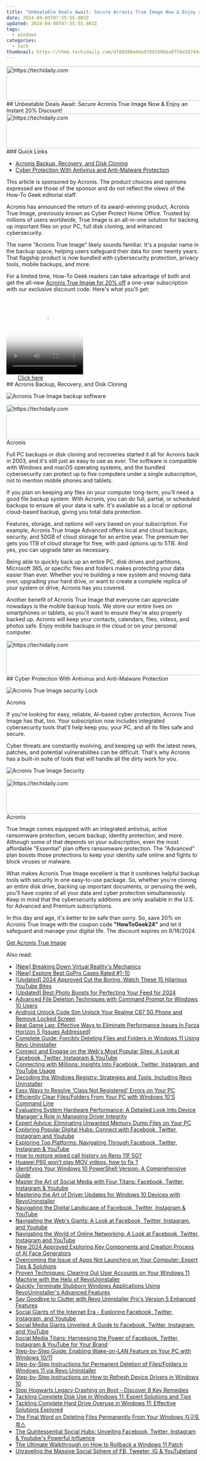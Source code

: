 ```yaml
---
title: "Unbeatable Deals Await: Secure Acronis True Image Now & Enjoy an Instant 20%% Discount!"
date: 2024-09-05T07:55:55.803Z
updated: 2024-09-06T07:55:55.803Z
tags:
  - windows
categories:
  - tech
thumbnail: https://thmb.techidaily.com/df09206e0da9780160bba0f59d10749c3990f02af6da8adb2858a8e66532d628.jpg
---
```


<!-- affiliate ads begin -->
<a href="https://imp.i357552.net/c/5597632/857869/11832" target="_top" id="857869">
  <img src="//a.impactradius-go.com/display-ad/11832-857869" border="0" alt="https://techidaily.com" width="728" height="90"/>
</a>
<img height="0" width="0" src="https://imp.i357552.net/i/5597632/857869/11832" style="position:absolute;visibility:hidden;" border="0" />
<!-- affiliate ads end -->
## Unbeatable Deals Await: Secure Acronis True Image Now & Enjoy an Instant 20% Discount!

<!-- affiliate ads begin -->
<a href="https://aligracehair.sjv.io/c/5597632/1884021/19272" target="_top" id="1884021">
  <img src="//a.impactradius-go.com/display-ad/19272-1884021" border="0" alt="https://techidaily.com" width="728" height="90"/>
</a>
<img height="0" width="0" src="https://aligracehair.sjv.io/i/5597632/1884021/19272" style="position:absolute;visibility:hidden;" border="0" />
<!-- affiliate ads end -->
### Quick Links

* [Acronis Backup, Recovery, and Disk Cloning](https://video-capture.techidaily.com/updated-in-2024-fixing-overencoded-obs-videos/)
* [Cyber Protection With Antivirus and Anti-Malware Protection](https://technical-tips.techidaily.com/latest-m3-macbook-pro-updates-pricing-launch-timeline-and-detailed-specifications/)

 This article is sponsored by Acronis. The product choices and opinions expressed are those of the sponsor and do not reflect the views of the How-To Geek editorial staff.

 Acronis has announced the return of its award-winning product, Acronis True Image, previously known as Cyber Protect Home Office. Trusted by millions of users worldwide, True Image is an all-in-one solution for backing up important files on your PC, full disk cloning, and enhanced cybersecurity.

 The name "Acronis True Image" likely sounds familiar. It's a popular name in the backup space, helping users safeguard their data for over twenty years. That flagship product is now bundled with cybersecurity protection, privacy tools, mobile backups, and more.

 For a limited time, How-To Geek readers can take advantage of both and get the all-new [Acronis True Image for 20% off](https://www.jdoqocy.com/click-3607085-15860434?sid=htgcontent) a one-year subscription with our exclusive discount code. Here's what you'll get:

<!-- affiliate ads begin -->
<span id="1304648">
					<video width="200" height="200" style="cursor:pointer"
           poster="//a.impactradius-go.com/display-clicktoplayimage/1304648.png"
           onclick="if(!this.playClicked){this.play();this.setAttribute('controls',true);this.playClicked=true;}">
	   <source src="//a.impactradius-go.com/display-ad/15852-1304648">
	   <img src="//a.impactradius-go.com/display-clicktoplayimage/1304648.png" style="border: none; height: 100%; width: 100%; object-fit: contain">
	</video>
	<div style="width:125px;text-align:center"><a href="javascript:window.open(decodeURIComponent('https%3A%2F%2Fthefitville.pxf.io%2Fc%2F5597632%2F1304648%2F15852'), '_blank');void(0);">Click here</a></div>
</span>
<img height="0" width="0" src="https://imp.pxf.io/i/5597632/1304648/15852" style="position:absolute;visibility:hidden;" border="0" />
<!-- affiliate ads end -->
##  Acronis Backup, Recovery, and Disk Cloning

![Acronis True Image backup software](https://static1.howtogeekimages.com/wordpress/wp-content/uploads/2024/07/acronis-backups.jpg) 

<!-- affiliate ads begin -->
<a href="https://versadesk.pxf.io/c/5597632/1815679/21290" target="_top" id="1815679">
  <img src="//a.impactradius-go.com/display-ad/21290-1815679" border="0" alt="https://techidaily.com" width="728" height="90"/>
</a>
<img height="0" width="0" src="https://versadesk.pxf.io/i/5597632/1815679/21290" style="position:absolute;visibility:hidden;" border="0" />
<!-- affiliate ads end -->
Acronis

 Full PC backups or disk cloning and recoveries started it all for Acronis back in 2003, and it's still just as easy to use as ever. The software is compatible with Windows and macOS operating systems, and the bundled cybersecurity can protect up to five computers under a single subscription, not to mention mobile phones and tablets.

 If you plan on keeping any files on your computer long-term, you'll need a good file backup system. With Acronis, you can do full, partial, or scheduled backups to ensure all your data is safe. It's available as a local or optional cloud-based backup, giving you total data protection.

 Features, storage, and options will vary based on your subscription. For example, Acronis True Image Advanced offers local and cloud backups, security, and 50GB of cloud storage for an entire year. The premium tier gets you 1TB of cloud storage for free, with paid options up to 5TB. And yes, you can upgrade later as necessary.

 Being able to quickly back up an entire PC, disk drives and partitions, Microsoft 365, or specific files and folders makes protecting your data easier than ever. Whether you're building a new system and moving data over, upgrading your hard drive, or want to create a complete replica of your system or drive, Acronis has you covered.

 Another benefit of Acronis True Image that everyone can appreciate nowadays is the mobile backup tools. We store our entire lives on smartphones or tablets, so you'll want to ensure they're also properly backed up. Acronis will keep your contacts, calendars, files, videos, and photos safe. Enjoy mobile backups in the cloud or on your personal computer.

<!-- affiliate ads begin -->
<a href="https://appsumo.8odi.net/c/5597632/2123740/7443" target="_top" id="2123740">
  <img src="//a.impactradius-go.com/display-ad/7443-2123740" border="0" alt="https://techidaily.com" width="728" height="90"/>
</a>
<img height="0" width="0" src="https://appsumo.8odi.net/i/5597632/2123740/7443" style="position:absolute;visibility:hidden;" border="0" />
<!-- affiliate ads end -->
##  Cyber Protection With Antivirus and Anti-Malware Protection

![Acronis True Image security Lock](https://static1.howtogeekimages.com/wordpress/wp-content/uploads/2024/07/acronis-lock.jpg) 

Acronis

 If you're looking for easy, reliable, AI-based cyber protection, Acronis True Image has that, too. Your subscription now includes integrated cybersecurity tools that'll help keep you, your PC, and all its files safe and secure.

 Cyber threats are constantly evolving, and keeping up with the latest news, patches, and potential vulnerabilities can be difficult. That's why Acronis has a built-in suite of tools that will handle all the dirty work for you.

![Acronis True Image Security](https://static1.howtogeekimages.com/wordpress/wp-content/uploads/2024/07/acronis-protection.jpg) 

<!-- affiliate ads begin -->
<a href="https://imp.i110150.net/c/5597632/924297/11305" target="_top" id="924297">
  <img src="//a.impactradius-go.com/display-ad/11305-924297" border="0" alt="https://techidaily.com" width="728" height="90"/>
</a>
<img height="0" width="0" src="https://imp.i110150.net/i/5597632/924297/11305" style="position:absolute;visibility:hidden;" border="0" />
<!-- affiliate ads end -->
Acronis

 True Image comes equipped with an integrated antivirus, active ransomware protection, secure backup, identity protection, and more. Although some of that depends on your subscription, even the most affordable "Essential" plan offers ransomware protection. The "Advanced" plan boosts those protections to keep your identity safe online and fights to block viruses or malware.

 What makes Acronis True Image excellent is that it combines helpful backup tools with security in one easy-to-use package. So, whether you're cloning an entire disk drive, backing up important documents, or perusing the web, you'll have copies of all your data and cyber protection simultaneously. Keep in mind that the cybersecurity additions are only available in the U.S. for Advanced and Premium subscriptions.

 In this day and age, it's better to be safe than sorry. So, save 20% on Acronis True Image with the coupon code **"HowToGeek24"** and let it safeguard and manage your digital life. The discount expires on 8/16/2024.

[Get Acronis True Image](https://www.jdoqocy.com/click-3607085-15860434?sid=htgcontent)

<ins class="adsbygoogle"
     style="display:block"
     data-ad-format="autorelaxed"
     data-ad-client="ca-pub-7571918770474297"
     data-ad-slot="1223367746"></ins>



<ins class="adsbygoogle"
     style="display:block"
     data-ad-client="ca-pub-7571918770474297"
     data-ad-slot="8358498916"
     data-ad-format="auto"
     data-full-width-responsive="true"></ins>

<span class="atpl-alsoreadstyle">Also read:</span>
<div><ul>
<li><a href="https://extra-tips.techidaily.com/new-breaking-down-virtual-realitys-mechanics/"><u>[New] Breaking Down Virtual Reality's Mechanics</u></a></li>
<li><a href="https://some-techniques.techidaily.com/new-explore-best-gopro-cases-rated-1-10/"><u>[New] Explore  Best GoPro Cases Rated #1-10</u></a></li>
<li><a href="https://facebook-video-footage.techidaily.com/updated-2024-approved-cut-the-boring-watch-these-15-hilarious-youtube-bites/"><u>[Updated] 2024 Approved  Cut the Boring, Watch These 15 Hilarious YouTube Bites</u></a></li>
<li><a href="https://instagram-videos.techidaily.com/updated-best-photo-boosts-for-perfecting-your-feed-for-2024/"><u>[Updated] Best Photo Boosts for Perfecting Your Feed for 2024</u></a></li>
<li><a href="https://win-forum.techidaily.com/advanced-file-deletion-techniques-with-command-prompt-for-windows-10-users/"><u>Advanced File Deletion Techniques with Command Prompt for Windows 10 Users</u></a></li>
<li><a href="https://sim-unlock.techidaily.com/android-unlock-code-sim-unlock-your-realme-c67-5g-phone-and-remove-locked-screen-by-drfone-android/"><u>Android Unlock Code Sim Unlock Your Realme C67 5G Phone and Remove Locked Screen</u></a></li>
<li><a href="https://win-forum.techidaily.com/beat-game-lag-effective-ways-to-eliminate-performance-issues-in-forza-horizon-5-issues-addressed/"><u>Beat Game Lag: Effective Ways to Eliminate Performance Issues In Forza Horizon 5 (Issues Addressed)</u></a></li>
<li><a href="https://win-forum.techidaily.com/complete-guide-forcibly-deleting-files-and-folders-in-windows-11-using-revo-uninstaller/"><u>Complete Guide: Forcibly Deleting Files and Folders in Windows 11 Using Revo Uninstaller</u></a></li>
<li><a href="https://win-forum.techidaily.com/connect-and-engage-on-the-webs-most-popular-sites-a-look-at-facebook-twitter-instagram-and-youtube/"><u>Connect and Engage on the Web's Most Popular Sites: A Look at Facebook, Twitter, Instagram & YouTube</u></a></li>
<li><a href="https://win-forum.techidaily.com/connecting-with-millions-insights-into-facebook-twitter-instagram-and-youtube-usage/"><u>Connecting with Millions: Insights Into Facebook, Twitter, Instagram, and YouTube Usage</u></a></li>
<li><a href="https://win-forum.techidaily.com/decoding-the-windows-registry-strategies-and-tools-including-revo-uninstaller/"><u>Decoding the Windows Registry: Strategies and Tools, Including Revo Uninstaller</u></a></li>
<li><a href="https://win-forum.techidaily.com/easy-ways-to-resolve-class-not-registered-errors-on-your-pc/"><u>Easy Ways to Resolve ‘Class Not Registered’ Errors on Your PC</u></a></li>
<li><a href="https://win-forum.techidaily.com/efficiently-clear-filesfolders-from-your-pc-with-windows-10s-command-line/"><u>Efficiently Clear Files/Folders From Your PC with Windows 10'S Command Line</u></a></li>
<li><a href="https://tech-revival.techidaily.com/evaluating-system-hardware-performance-a-detailed-look-into-device-managers-role-in-managing-driver-integrity/"><u>Evaluating System Hardware Performance: A Detailed Look Into Device Manager's Role in Managing Driver Integrity</u></a></li>
<li><a href="https://win-forum.techidaily.com/expert-advice-eliminating-unwanted-memory-dump-files-on-your-pc/"><u>Expert Advice: Eliminating Unwanted Memory Dump Files on Your PC</u></a></li>
<li><a href="https://win-forum.techidaily.com/1722915310660-exploring-popular-digital-hubs-connect-with-facebook-twitter-instagram-and-youtube/"><u>Exploring Popular Digital Hubs: Connect with Facebook, Twitter, Instagram and Youtube</u></a></li>
<li><a href="https://win-forum.techidaily.com/exploring-top-platforms-navigating-through-facebook-twitter-instagram-and-youtube/"><u>Exploring Top Platforms: Navigating Through Facebook, Twitter, Instagram & YouTube</u></a></li>
<li><a href="https://blog-min.techidaily.com/how-to-restore-wiped-call-history-on-reno-11f-5g-by-fonelab-android-recover-call-logs/"><u>How to restore wiped call history on Reno 11F 5G?</u></a></li>
<li><a href="https://review-topics.techidaily.com/huawei-p60-won-t-play-mov-videos-how-to-fix-by-aiseesoft-video-converter-play-mov-on-android/"><u>Huawei P60 won't play MOV videos, how to fix ?</u></a></li>
<li><a href="https://win-forum.techidaily.com/identifying-your-windows-10-powershell-version-a-comprehensive-guide/"><u>Identifying Your Windows 10 PowerShell Version: A Comprehensive Guide</u></a></li>
<li><a href="https://win-forum.techidaily.com/master-the-art-of-social-media-with-four-titans-facebook-twitter-instagram-and-youtube/"><u>Master the Art of Social Media with Four Titans: Facebook, Twitter, Instagram & Youtube</u></a></li>
<li><a href="https://win-forum.techidaily.com/mastering-the-art-of-driver-updates-for-windows-10-devices-with-revouninstaller/"><u>Mastering the Art of Driver Updates for Windows 10 Devices with RevoUninstaller</u></a></li>
<li><a href="https://win-forum.techidaily.com/navigating-the-digital-landscape-of-facebook-twitter-instagram-and-youtube/"><u>Navigating the Digital Landscape of Facebook, Twitter, Instagram & YouTube</u></a></li>
<li><a href="https://win-forum.techidaily.com/navigating-the-webs-giants-a-look-at-facebook-twitter-instagram-and-youtube/"><u>Navigating the Web's Giants: A Look at Facebook, Twitter, Instagram, and Youtube</u></a></li>
<li><a href="https://win-forum.techidaily.com/navigating-the-world-of-online-networking-a-look-at-facebook-twitter-instagram-and-youtube/"><u>Navigating the World of Online Networking: A Look at Facebook, Twitter, Instagram and YouTube</u></a></li>
<li><a href="https://ai-topics.techidaily.com/new-2024-approved-exploring-key-components-and-creation-process-of-ai-face-generators/"><u>New 2024 Approved Exploring Key Components and Creation Process of AI Face Generators</u></a></li>
<li><a href="https://win-forum.techidaily.com/overcoming-the-issue-of-apps-not-launching-on-your-computer-expert-tips-and-solutions/"><u>Overcoming the Issue of Apps Not Launching on Your Computer: Expert Tips & Solutions</u></a></li>
<li><a href="https://win-forum.techidaily.com/proven-techniques-clearing-out-user-accounts-on-your-windows-11-machine-with-the-help-of-revouninstaller/"><u>Proven Techniques: Clearing Out User Accounts on Your Windows 11 Machine with the Help of RevoUninstaller</u></a></li>
<li><a href="https://win-forum.techidaily.com/quickly-terminate-stubborn-windows-applications-using-revouninstallers-advanced-features/"><u>Quickly Terminate Stubborn Windows Applications Using RevoUninstaller's Advanced Features</u></a></li>
<li><a href="https://win-forum.techidaily.com/say-goodbye-to-clutter-with-revo-uninstaller-pros-version-5-enhanced-features/"><u>Say Goodbye to Clutter with Revo Uninstaller Pro's Version 5 Enhanced Features</u></a></li>
<li><a href="https://win-forum.techidaily.com/social-giants-of-the-internet-era-exploring-facebook-twitter-instagram-and-youtube/"><u>Social Giants of the Internet Era - Exploring Facebook, Twitter, Instagram, and Youtube</u></a></li>
<li><a href="https://win-forum.techidaily.com/social-media-giants-unveiled-a-guide-to-facebook-twitter-instagram-and-youtube/"><u>Social Media Giants Unveiled: A Guide to Facebook, Twitter, Instagram, and YouTube</u></a></li>
<li><a href="https://win-forum.techidaily.com/social-media-titans-harnessing-the-power-of-facebook-twitter-instagram-and-youtube-for-your-brand/"><u>Social Media Titans: Harnessing the Power of Facebook, Twitter, Instagram & YouTube for Your Brand</u></a></li>
<li><a href="https://win-forum.techidaily.com/step-by-step-guide-enabling-wake-on-lan-feature-on-your-pc-with-windows-1011/"><u>Step-by-Step Guide: Enabling Wake-on-LAN Feature on Your PC with Windows 10/11</u></a></li>
<li><a href="https://win-forum.techidaily.com/step-by-step-instructions-for-permanent-deletion-of-filesfolders-in-windows-11-via-revo-uninstaller/"><u>Step-by-Step Instructions for Permanent Deletion of Files/Folders in Windows 11 via Revo Uninstaller</u></a></li>
<li><a href="https://win-forum.techidaily.com/step-by-step-instructions-on-how-to-refresh-device-drivers-in-windows-10/"><u>Step-by-Step Instructions on How to Refresh Device Drivers in Windows 10</u></a></li>
<li><a href="https://win-answers.techidaily.com/stop-hogwarts-legacy-crashing-on-boot-discover-8-key-remedies/"><u>Stop Hogwarts Legacy Crashing on Boot - Discover 8 Key Remedies</u></a></li>
<li><a href="https://win-forum.techidaily.com/tackling-complete-disk-use-in-windows-11-expert-solutions-and-tips/"><u>Tackling Complete Disk Use in Windows 11: Expert Solutions and Tips</u></a></li>
<li><a href="https://win-forum.techidaily.com/tackling-complete-hard-drive-overuse-in-windows-11-effective-solutions-explored/"><u>Tackling Complete Hard Drive Overuse in Windows 11: Effective Solutions Explored</u></a></li>
<li><a href="https://win-forum.techidaily.com/the-final-word-on-deleting-files-permanently-from-your-windows/"><u>The Final Word on Deleting Files Permanently From Your Windows 지구토록스</u></a></li>
<li><a href="https://win-forum.techidaily.com/the-quintessential-social-hubs-unveiling-facebook-twitter-instagram-and-youtubes-powerful-influence/"><u>The Quintessential Social Hubs: Unveiling Facebook, Twitter, Instagram & Youtube's Powerful Influence</u></a></li>
<li><a href="https://win-forum.techidaily.com/the-ultimate-walkthrough-on-how-to-rollback-a-windows-11-patch/"><u>The Ultimate Walkthrough on How to Rollback a Windows 11 Patch</u></a></li>
<li><a href="https://win-forum.techidaily.com/unraveling-the-massive-social-sphere-of-fb-tweeter-ig-and-youtubeland/"><u>Unraveling the Massive Social Sphere of FB, Tweeter, IG & YouTubeland</u></a></li>
</ul></div>
